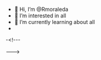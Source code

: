 - 👋 Hi, I’m @Rmoraleda
- 👀 I’m interested in all
- 🌱 I’m currently learning about all
-
-<!---

--->
